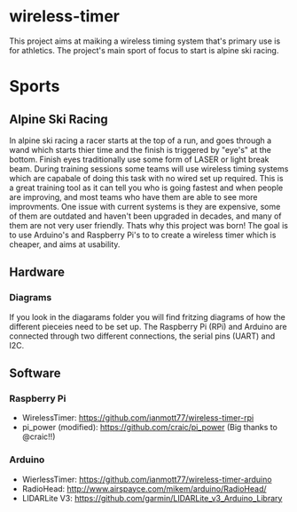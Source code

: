 # wireless-timer
 This project aims at maiking a wireless timing system that's primary use is for athletics. The project's main sport of focus to start is alpine ski racing. 
 
 # Sports
 
 ## Alpine Ski Racing
 In alpine ski racing a racer starts at the top of a run, and goes through a wand which starts thier time and the finish is triggered by "eye's" at the bottom. Finish eyes traditionally use some form of LASER or light break beam. During training sessions some teams will use wireless timing systems which are capabale of doing this task with no wired set up required. This is a great training tool as it can tell you who is going fastest and when people are improving, and most teams who have them are able to see more improvments. One issue with current systems is they are expensive, some of them are outdated and haven't been upgraded in decades, and many of them are not very user friendly. Thats why this project was born! The goal is to use Arduino's and Raspberry Pi's to to create a wireless timer which is cheaper, and aims at usability.
  
## Hardware

### Diagrams
If you look in the diagarams folder you will find fritzing diagrams of how the different pieceies need to be set up. The Raspberry Pi (RPi) and Arduino are connected through two different connections, the serial pins (UART) and I2C.

## Software
 ### Raspberry Pi
 * WirelessTimer: https://github.com/ianmott77/wireless-timer-rpi
 * pi_power (modified): https://github.com/craic/pi_power (Big thanks to @craic!!)
 
 ### Arduino
 * WierlessTimer: https://github.com/ianmott77/wireless-timer-arduino
 * RadioHead: http://www.airspayce.com/mikem/arduino/RadioHead/
 * LIDARLite V3: https://github.com/garmin/LIDARLite_v3_Arduino_Library
